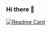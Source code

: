 ### Hi there 👋

[![Readme Card](https://github-readme-stats.vercel.app/api/pin/?username=AntonioBlago&repo=github-readme-stats)](https://github.com/anuraghazra/github-readme-stats)


<!--
**AntonioBlago/AntonioBlago** is a ✨ _special_ ✨ repository because its `README.md` (this file) appears on your GitHub profile.

Here are some ideas to get you started:

- 🔭 I’m currently working on ...
- 🌱 I’m currently learning ...
- 👯 I’m looking to collaborate on ...
- 🤔 I’m looking for help with ...
- 💬 Ask me about ...
- 📫 How to reach me: ...
- 😄 Pronouns: ...
- ⚡ Fun fact: ...
-->
